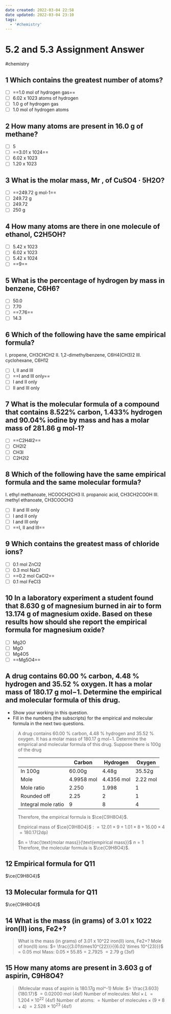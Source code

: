 ```yaml
---
date created: 2022-03-04 22:58
date updated: 2022-03-04 23:10
tags:
  - '#chemistry'
---
```


# 5.2 and 5.3 Assignment Answer

#chemistry

## 1 Which contains the greatest number of atoms?

- [ ] ==1.0 mol of hydrogen gas==
- [ ] 6.02 x 1023 atoms of hydrogen
- [ ] 1.0 g of hydrogen gas
- [ ] 1.0 mol of hydrogen atoms

## 2 How many atoms are present in 16.0 g of methane?

- [ ] 5
- [ ] ==3.01 x 1024==
- [ ] 6.02 x 1023
- [ ] 1.20 x 1023

## 3 What is the molar mass, Mr , of CuSO4 · 5H2O?

- [ ] ==249.72 g mol-1==
- [ ] 249.72 g
- [ ] 249.72
- [ ] 250 g

## 4 How many atoms are there in one molecule of ethanol, C2H5OH?

- [ ] 5.42 x 1023
- [ ] 6.02 x 1023
- [ ] 5.42 x 1024
- [ ] ==9==

## 5 What is the percentage of hydrogen by mass in benzene, C6H6?

- [ ] 50.0
- [ ] 7.70
- [ ] ==7.76==
- [ ] 14.3

## 6 Which of the following have the same empirical formula?

I. propene, CH3CHCH2
II. 1,2-dimethylbenzene, C6H4(CH3)2
III. cyclohexane, C6H12

- [ ] I, II and III
- [ ] ==I and III only==
- [ ] I and II only
- [ ] II and III only

## 7 What is the molecular formula of a compound that contains 8.522% carbon, 1.433% hydrogen and 90.04% iodine by mass and has a molar mass of 281.86 g mol-1?

- [ ] ==C2H4I2==
- [ ] CH2I2
- [ ] CH3I
- [ ] C2H2I2

## 8 Which of the following have the same empirical formula and the same molecular formula?

I. ethyl methanoate, HCOOCH2CH3
II. propanoic acid, CH3CH2COOH
III. methyl ethanoate, CH3COOCH3

- [ ] II and III only
- [ ] I and II only
- [ ] I and III only
- [ ] ==I, II and III==

## 9 Which contains the greatest mass of chloride ions?

- [ ] 0.1 mol ZnCl2
- [ ] 0.3 mol NaCl
- [ ] ==0.2 mol CaCl2==
- [ ] 0.1 mol FeCl3

## 10 In a laboratory experiment a student found that 8.630 g of magnesium burned in air to form 13.174 g of magnesium oxide. Based on these results how should she report the empirical formula for magnesium oxide?

- [ ] Mg2O
- [ ] MgO
- [ ] Mg4O5
- [ ] ==Mg5O4==

## A drug contains 60.00 % carbon, 4.48 % hydrogen and 35.52 % oxygen. It has a molar mass of 180.17 g mol−1. Determine the empirical and molecular formula of this drug.

- Show your working in this question.
- Fill in the numbers (the subscripts) for the empirical and molecular formula in the next two questions.

> A drug contains 60.00 % carbon, 4.48 % hydrogen and 35.52 % oxygen. It has a molar mass of 180.17 g mol−1. Determine the empirical and molecular formula of this drug.
> Suppose there is 100g of the drug
>
> |                     | Carbon     | Hydrogen   | Oxygen   |
> | ------------------- | ---------- | ---------- | -------- |
> | In 100g             | 60.00g     | 4.48g      | 35.52g   |
> | Mole                | 4.9958 mol | 4.4356 mol | 2.22 mol |
> | Mole ratio          | 2.250      | 1.998      | 1        |
> | Rounded off         | 2.25       | 2          | 1        |
> | Integral mole ratio | 9          | 8          | 4        |
>
> Therefore, the empirical formula is $\ce{C9H8O4}$.
>
> Empirical mass of $\ce{C9H8O4}$ :
> $= 12.01\times9+1.01\times8+16.00\times4$
> $= 180.17$(2dp)
>
> $n = \frac{\text{molar mass}}{\text{empirical mass}}$
> $n=1$
> Therefore, the molecular formula is $\ce{C9H8O4}$.

## 12 Empirical formula for Q11

$\ce{C9H8O4}$

## 13 Molecular formula for Q11

$\ce{C9H8O4}$

## 14 What is the mass (in grams) of 3.01 x 1022 iron(II) ions, Fe2+?

> What is the mass (in grams) of 3.01 x 10^22 iron(II) ions, Fe2+?
> Mole of Iron(II) ions:
> $= \frac{{3.01\times10^{22}}}{{6.02 \times 10^{23}}}$
> $= 0.05 \text{ mol}$
> Mass:
> $0.05\times55.85=2.7925$
> $=2.79\text{ g (3sf)}$

## 15 How many atoms are present in 3.603 g of aspirin, C9H8O4?

> (Molecular mass of aspirin is 180.17g mol^-1)
> Mole:
> $= \frac{3.603}{180.17}$
> $=0.02000\text{ mol (4sf)}$
> Number of molecules:
> $\text{Mol} \times L$
> $= 1.204\times10^{22}\text{ (4sf)}$
> Number of atoms:
> $= \text{Number of molecules} \times (9+8+4)$
> $= 2.528\times10^{23}\text{ (4sf)}$
